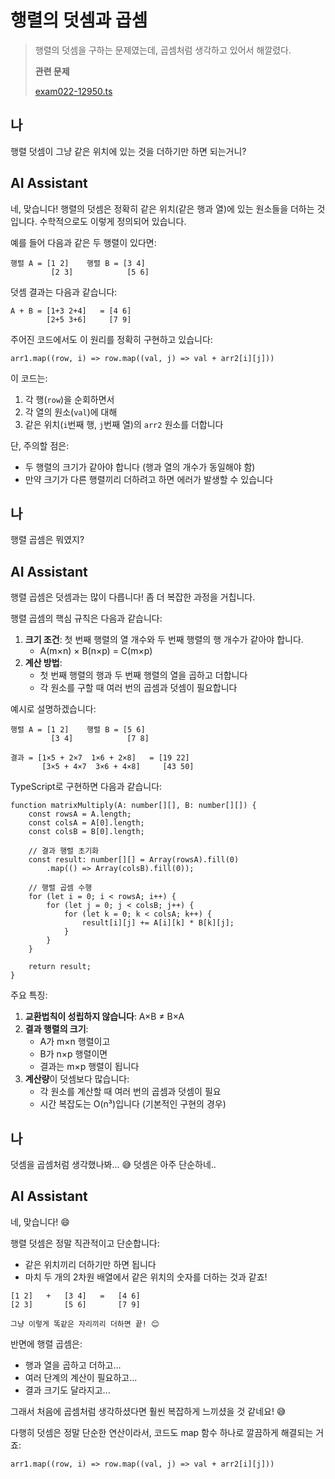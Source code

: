 # 행렬의 덧셈과 곱셈

> 행렬의 덧셈을 구하는 문제였는데, 곱셈처럼 생각하고 있어서 해깔렸다. 
>
> **관련 문제**
>
> [exam022-12950.ts](../src/ts/lv_1/exam020-12950.ts)



## 나

행렬 덧셈이 그냥 같은 위치에 있는 것을 더하기만 하면 되는거니?

## AI Assistant

네, 맞습니다! 행렬의 덧셈은 정확히 같은 위치(같은 행과 열)에 있는 원소들을 더하는 것입니다. 수학적으로도 이렇게 정의되어 있습니다.

예를 들어 다음과 같은 두 행렬이 있다면:

```
행렬 A = [1 2]    행렬 B = [3 4]
         [2 3]            [5 6]
```

덧셈 결과는 다음과 같습니다:

```
A + B = [1+3 2+4]   = [4 6]
        [2+5 3+6]     [7 9]
```

주어진 코드에서도 이 원리를 정확히 구현하고 있습니다:

```
arr1.map((row, i) => row.map((val, j) => val + arr2[i][j]))
```

이 코드는:

1. 각 행(`row`)을 순회하면서
2. 각 열의 원소(`val`)에 대해
3. 같은 위치(`i`번째 행, `j`번째 열)의 `arr2` 원소를 더합니다

단, 주의할 점은:

- 두 행렬의 크기가 같아야 합니다 (행과 열의 개수가 동일해야 함)
- 만약 크기가 다른 행렬끼리 더하려고 하면 에러가 발생할 수 있습니다

## 나

행렬 곱셈은 뭐였지?

## AI Assistant

행렬 곱셈은 덧셈과는 많이 다릅니다! 좀 더 복잡한 과정을 거칩니다.

행렬 곱셈의 핵심 규칙은 다음과 같습니다:

1. **크기 조건**: 첫 번째 행렬의 열 개수와 두 번째 행렬의 행 개수가 같아야 합니다.
   - A(m×n) × B(n×p) = C(m×p)
2. **계산 방법**: 
   - 첫 번째 행렬의 행과 두 번째 행렬의 열을 곱하고 더합니다
   - 각 원소를 구할 때 여러 번의 곱셈과 덧셈이 필요합니다

예시로 설명하겠습니다:

```
행렬 A = [1 2]    행렬 B = [5 6]
         [3 4]            [7 8]

결과 = [1×5 + 2×7  1×6 + 2×8]   = [19 22]
       [3×5 + 4×7  3×6 + 4×8]     [43 50]
```

TypeScript로 구현하면 다음과 같습니다:

```
function matrixMultiply(A: number[][], B: number[][]) {
    const rowsA = A.length;
    const colsA = A[0].length;
    const colsB = B[0].length;
    
    // 결과 행렬 초기화
    const result: number[][] = Array(rowsA).fill(0)
        .map(() => Array(colsB).fill(0));
    
    // 행렬 곱셈 수행
    for (let i = 0; i < rowsA; i++) {
        for (let j = 0; j < colsB; j++) {
            for (let k = 0; k < colsA; k++) {
                result[i][j] += A[i][k] * B[k][j];
            }
        }
    }
    
    return result;
}
```

주요 특징:

1. **교환법칙이 성립하지 않습니다**: A×B ≠ B×A
2. **결과 행렬의 크기**:
   - A가 m×n 행렬이고
   - B가 n×p 행렬이면
   - 결과는 m×p 행렬이 됩니다
3. **계산량**이 덧셈보다 많습니다:
   - 각 원소를 계산할 때 여러 번의 곱셈과 덧셈이 필요
   - 시간 복잡도는 O(n³)입니다 (기본적인 구현의 경우)

## 나

덧셈을 곱셈처럼 생각했나봐... 😅 덧셈은 아주 단순하네..

## AI Assistant

네, 맞습니다! 😄

행렬 덧셈은 정말 직관적이고 단순합니다:

- 같은 위치끼리 더하기만 하면 됩니다
- 마치 두 개의 2차원 배열에서 같은 위치의 숫자를 더하는 것과 같죠!

```
[1 2]   +   [3 4]   =   [4 6]
[2 3]       [5 6]       [7 9]

그냥 이렇게 똑같은 자리끼리 더하면 끝! 😊
```

반면에 행렬 곱셈은:

- 행과 열을 곱하고 더하고...
- 여러 단계의 계산이 필요하고...
- 결과 크기도 달라지고...

그래서 처음에 곱셈처럼 생각하셨다면 훨씬 복잡하게 느끼셨을 것 같네요! 😅

다행히 덧셈은 정말 단순한 연산이라서, 코드도 map 함수 하나로 깔끔하게 해결되는 거죠:

```
arr1.map((row, i) => row.map((val, j) => val + arr2[i][j]))
```